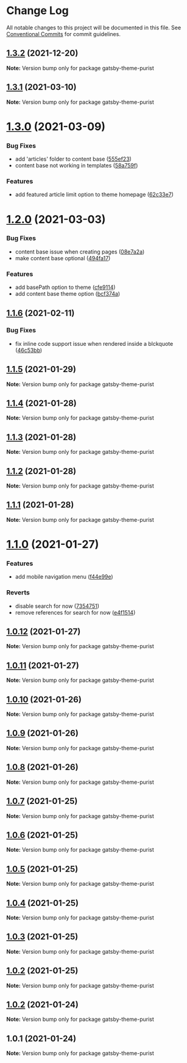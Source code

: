 # Change Log

All notable changes to this project will be documented in this file.
See [Conventional Commits](https://conventionalcommits.org) for commit guidelines.

## [1.3.2](https://github.com/sebsojeda/gatsby-theme-purist/compare/gatsby-theme-purist@1.3.1...gatsby-theme-purist@1.3.2) (2021-12-20)

**Note:** Version bump only for package gatsby-theme-purist





## [1.3.1](https://github.com/sebsojeda/gatsby-theme-purist/compare/gatsby-theme-purist@1.3.0...gatsby-theme-purist@1.3.1) (2021-03-10)

**Note:** Version bump only for package gatsby-theme-purist





# [1.3.0](https://github.com/sebsojeda/gatsby-theme-purist/compare/gatsby-theme-purist@1.2.0...gatsby-theme-purist@1.3.0) (2021-03-09)


### Bug Fixes

* add 'articles' folder to content base ([555ef23](https://github.com/sebsojeda/gatsby-theme-purist/commit/555ef2395b8883de65625d2e854c0bd46a223bcd))
* content base not working in templates ([58a759f](https://github.com/sebsojeda/gatsby-theme-purist/commit/58a759f927e271a46222ec07b11c5f2f0614f6ff))


### Features

* add featured article limit option to theme homepage ([62c33e7](https://github.com/sebsojeda/gatsby-theme-purist/commit/62c33e7e495a4577523fb982cccbb022f9455726))





# [1.2.0](https://github.com/sebsojeda/gatsby-theme-purist/compare/gatsby-theme-purist@1.1.6...gatsby-theme-purist@1.2.0) (2021-03-03)


### Bug Fixes

* content base issue when creating pages ([08e7a2a](https://github.com/sebsojeda/gatsby-theme-purist/commit/08e7a2a76d2946f3e45d4cb1e552d9104465d966))
* make content base optional ([494fa17](https://github.com/sebsojeda/gatsby-theme-purist/commit/494fa1754e038e021446df1c17db3e4e0bb55ac8))


### Features

* add basePath option to theme ([cfe9114](https://github.com/sebsojeda/gatsby-theme-purist/commit/cfe911433ab73f6b3984f8a0901207a3ed0f1ff6))
* add content base theme option ([bcf374a](https://github.com/sebsojeda/gatsby-theme-purist/commit/bcf374a98682aac21713679d015f73a834d907a2))





## [1.1.6](https://github.com/sebsojeda/gatsby-theme-purist/compare/gatsby-theme-purist@1.1.5...gatsby-theme-purist@1.1.6) (2021-02-11)


### Bug Fixes

* fix inline code support issue when rendered inside a blckquote ([46c53bb](https://github.com/sebsojeda/gatsby-theme-purist/commit/46c53bb2bdb87a8a8c751a5fa96ce114c842a814))





## [1.1.5](https://github.com/sebsojeda/gatsby-theme-purist/compare/gatsby-theme-purist@1.1.4...gatsby-theme-purist@1.1.5) (2021-01-29)

**Note:** Version bump only for package gatsby-theme-purist





## [1.1.4](https://github.com/sebsojeda/gatsby-theme-purist/compare/gatsby-theme-purist@1.1.3...gatsby-theme-purist@1.1.4) (2021-01-28)

**Note:** Version bump only for package gatsby-theme-purist





## [1.1.3](https://github.com/sebsojeda/gatsby-theme-purist/compare/gatsby-theme-purist@1.1.2...gatsby-theme-purist@1.1.3) (2021-01-28)

**Note:** Version bump only for package gatsby-theme-purist





## [1.1.2](https://github.com/sebsojeda/gatsby-theme-purist/compare/gatsby-theme-purist@1.1.1...gatsby-theme-purist@1.1.2) (2021-01-28)

**Note:** Version bump only for package gatsby-theme-purist





## [1.1.1](https://github.com/sebsojeda/gatsby-theme-purist/compare/gatsby-theme-purist@1.1.0...gatsby-theme-purist@1.1.1) (2021-01-28)

**Note:** Version bump only for package gatsby-theme-purist





# [1.1.0](https://github.com/sebsojeda/gatsby-theme-purist/compare/gatsby-theme-purist@1.0.12...gatsby-theme-purist@1.1.0) (2021-01-27)


### Features

* add mobile navigation menu ([f44e99e](https://github.com/sebsojeda/gatsby-theme-purist/commit/f44e99e77b2a7add55bfa9ecf057620a2154cadc))


### Reverts

* disable search for now ([7354751](https://github.com/sebsojeda/gatsby-theme-purist/commit/73547519ed1146407e48ad86f2221f239d4471e2))
* remove references for search for now ([e4f1514](https://github.com/sebsojeda/gatsby-theme-purist/commit/e4f1514f5290a6d2dcec8a99f4a1e1f5e3a2558c))





## [1.0.12](https://github.com/sebsojeda/gatsby-theme-purist/compare/gatsby-theme-purist@1.0.11...gatsby-theme-purist@1.0.12) (2021-01-27)

**Note:** Version bump only for package gatsby-theme-purist





## [1.0.11](https://github.com/sebsojeda/gatsby-theme-purist/compare/gatsby-theme-purist@1.0.10...gatsby-theme-purist@1.0.11) (2021-01-27)

**Note:** Version bump only for package gatsby-theme-purist





## [1.0.10](https://github.com/sebsojeda/gatsby-theme-purist/compare/gatsby-theme-purist@1.0.9...gatsby-theme-purist@1.0.10) (2021-01-26)

**Note:** Version bump only for package gatsby-theme-purist





## [1.0.9](https://github.com/sebsojeda/gatsby-theme-purist/compare/gatsby-theme-purist@1.0.8...gatsby-theme-purist@1.0.9) (2021-01-26)

**Note:** Version bump only for package gatsby-theme-purist





## [1.0.8](https://github.com/sebsojeda/gatsby-theme-purist/compare/gatsby-theme-purist@1.0.7...gatsby-theme-purist@1.0.8) (2021-01-26)

**Note:** Version bump only for package gatsby-theme-purist





## [1.0.7](https://github.com/sebsojeda/gatsby-theme-purist/compare/gatsby-theme-purist@1.0.6...gatsby-theme-purist@1.0.7) (2021-01-25)

**Note:** Version bump only for package gatsby-theme-purist





## [1.0.6](https://github.com/sebsojeda/gatsby-theme-purist/compare/gatsby-theme-purist@1.0.5...gatsby-theme-purist@1.0.6) (2021-01-25)

**Note:** Version bump only for package gatsby-theme-purist





## [1.0.5](https://github.com/sebsojeda/gatsby-theme-purist/compare/gatsby-theme-purist@1.0.4...gatsby-theme-purist@1.0.5) (2021-01-25)

**Note:** Version bump only for package gatsby-theme-purist





## [1.0.4](https://github.com/sebsojeda/gatsby-theme-purist/compare/gatsby-theme-purist@1.0.3...gatsby-theme-purist@1.0.4) (2021-01-25)

**Note:** Version bump only for package gatsby-theme-purist





## [1.0.3](https://github.com/sebsojeda/gatsby-theme-purist/compare/gatsby-theme-purist@1.0.2...gatsby-theme-purist@1.0.3) (2021-01-25)

**Note:** Version bump only for package gatsby-theme-purist





## [1.0.2](https://github.com/sebsojeda/gatsby-theme-purist/compare/gatsby-theme-purist@1.0.1...gatsby-theme-purist@1.0.2) (2021-01-25)

**Note:** Version bump only for package gatsby-theme-purist





## [1.0.2](https://github.com/sebsojeda/gatsby-theme-purist/compare/gatsby-theme-purist@1.0.1...gatsby-theme-purist@1.0.2) (2021-01-24)

**Note:** Version bump only for package gatsby-theme-purist





## 1.0.1 (2021-01-24)

**Note:** Version bump only for package gatsby-theme-purist
